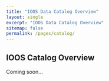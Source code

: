 ```yaml
---
title: "IOOS Data Catalog Overview"
layout: single
excerpt: "IOOS Data Catalog Overview"
sitemap: false
permalink: /pages/catalog/
---
```

## IOOS Catalog Overview ##
Coming soon...

